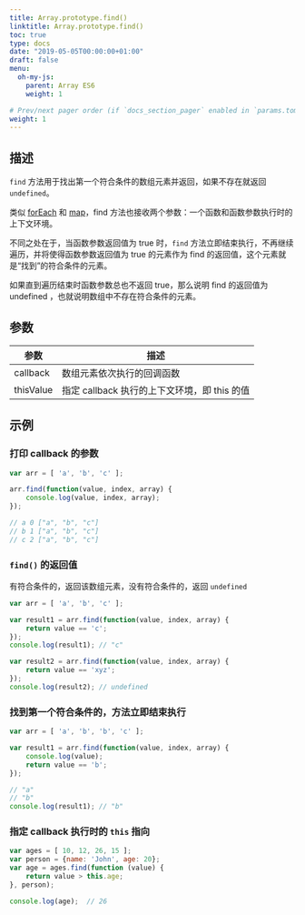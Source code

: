 ```yaml
---
title: Array.prototype.find()
linktitle: Array.prototype.find()
toc: true
type: docs
date: "2019-05-05T00:00:00+01:00"
draft: false
menu:
  oh-my-js:
    parent: Array ES6
    weight: 1

# Prev/next pager order (if `docs_section_pager` enabled in `params.toml`)
weight: 1
---
```


## 描述

`find` 方法用于找出第一个符合条件的数组元素并返回，如果不存在就返回 `undefined`。

类似 [forEach](../02-Array-ES5/01-Array.prototype.forEach) 和 [map](../02-Array-ES5/01-Array.prototype.map)，find 方法也接收两个参数：一个函数和函数参数执行时的上下文环境。

不同之处在于，当函数参数返回值为 true 时，`find` 方法立即结束执行，不再继续遍历，并将使得函数参数返回值为 true 的元素作为 find 的返回值，这个元素就是“找到”的符合条件的元素。

如果直到遍历结束时函数参数总也不返回 true，那么说明 find 的返回值为 undefined ，也就说明数组中不存在符合条件的元素。


## 参数

参数 | 描述
--- | ---
callback | 数组元素依次执行的回调函数
thisValue | 指定 callback 执行的上下文环境，即 this 的值


## 示例

### 打印 callback 的参数 

```js
var arr = [ 'a', 'b', 'c' ];

arr.find(function(value, index, array) {
    console.log(value, index, array);
});

// a 0 ["a", "b", "c"]
// b 1 ["a", "b", "c"]
// c 2 ["a", "b", "c"]
```

### `find()` 的返回值

有符合条件的，返回该数组元素，没有符合条件的，返回 `undefined`

```js
var arr = [ 'a', 'b', 'c' ];

var result1 = arr.find(function(value, index, array) {
    return value == 'c'; 
});
console.log(result1); // "c"

var result2 = arr.find(function(value, index, array) {
    return value == 'xyz'; 
});
console.log(result2); // undefined
```

### 找到第一个符合条件的，方法立即结束执行

```js
var arr = [ 'a', 'b', 'b', 'c' ];

var result1 = arr.find(function(value, index, array) {
    console.log(value);
    return value == 'b'; 
});

// "a"
// "b"
console.log(result1); // "b"
```

### 指定 callback 执行时的 `this` 指向

```js
var ages = [ 10, 12, 26, 15 ];
var person = {name: 'John', age: 20};
var age = ages.find(function (value) {
    return value > this.age;
}, person);

console.log(age);  // 26
```


